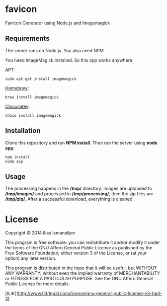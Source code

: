 favicon
=======

Favicon Generator using Node.js and Imagemagick

## Requirements

The server runs on Node.js. You also need NPM.

You need ImageMagick installed. So this app works anywhere.

APT:

    sudo apt-get install imagemagick
    
[Homebrew](http://brewformulas.org/Imagemagick):

    brew install imagemagick
    
[Chocolatey](http://chocolatey.org/packages?q=imagemagick):

    choco install imagemagick

## Installation

Clone this repository and run **NPM install**. Then run the server using **node app**.

    npm install
    node app

## Usage

The processing happens in the **/tmp/** directory. Images are uploaded to **/tmp/images/** and processed in **/tmp/processing/**, then the zip files are **/tmp/zip/**. After a successful download, everything is cleaned.

# License

Copyright © 2014 Ilias Ismanalijev

This program is free software: you can redistribute it and/or modify
it under the terms of the GNU Affero General Public License as
published by the Free Software Foundation, either version 3 of the
License, or (at your option) any later version.

This program is distributed in the hope that it will be useful,
but WITHOUT ANY WARRANTY; without even the implied warranty of
MERCHANTABILITY or FITNESS FOR A PARTICULAR PURPOSE.  See the
GNU Affero General Public License for more details.

[tl;dr](http://www.tldrlegal.com/license/gnu-general-public-license-v3-(gpl-3)
